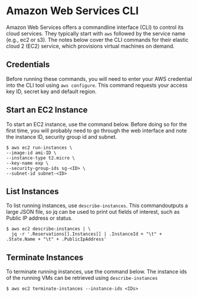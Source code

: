 # Amazon Web Services CLI

Amazon Web Services offers a commandline interface (CLI) to control
its cloud services.  They typically start with ```aws``` followed by
the service name (e.g., ec2 or s3).  The notes below cover the CLI
commands for their elastic cloud 2 (EC2) service, which provisions
virtual machines on demand.


## Credentials

Before running these commands, you will need to enter your AWS
credential into the CLI tool using ```aws configure```.  This command
requests your access key ID, secret key and default region.


## Start an EC2 Instance

To start an EC2 instance, use the command below.  Before doing so for
the first time, you will probably need to go through the web interface
and note the instance ID, security group id and subnet.

```
$ aws ec2 run-instances \
--image-id ami-ID \
--instance-type t2.micro \
--key-name exp \
--security-group-ids sg-<ID> \
--subnet-id subnet-<ID>
 ```

## List Instances

To list running instances, use ```describe-instances```.  This
commandoutputs a large JSON file, so jq can be used to print out
fields of interest, such as Public IP address or status.

```
$ aws ec2 describe-instances | \
  jq -r '.Reservations[].Instances[] | .InstanceId + "\t" + .State.Name + "\t" + .PublicIpAddress'
```

## Terminate Instances

To terminate running instances, use the command below.  The instance ids of the running VMs can be retrieved using ```describe-instances```

```
$ aws ec2 terminate-instances --instance-ids <IDs>
```
